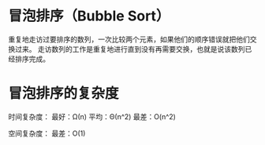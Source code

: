 # 冒泡排序（Bubble Sort）
重复地走访过要排序的数列，一次比较两个元素，如果他们的顺序错误就把他们交换过来。
走访数列的工作是重复地进行直到没有再需要交换，也就是说该数列已经排序完成。

# 冒泡排序的复杂度
时间复杂度：
最好：Ω(n)
平均：Θ(n^2)
最差：O(n^2)

空间复杂度：
最差：O(1)